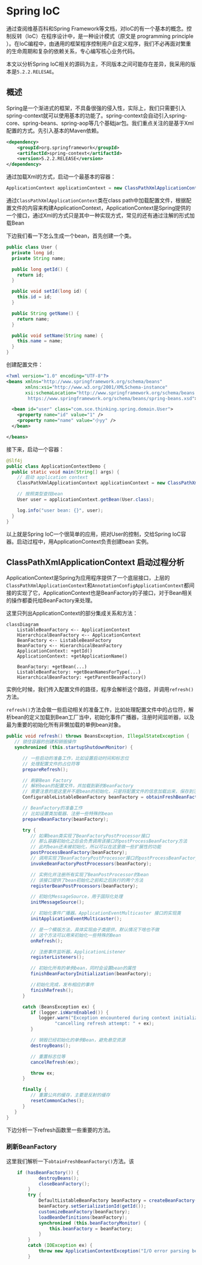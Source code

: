 # Spring IoC 

通过查阅维基百科和Spring Framework等文档，对IoC的有一个基本的概念。控制反转（IoC）在程序设计中，是一种设计模式（原文是 programming principle ）。在IoC编程中，由通用的框架程序控制用户自定义程序，我们不必再面对繁重的生命周期和复杂的依赖关系，专心编写核心业务代码。

本文以分析Spring IoC相关的源码为主，不同版本之间可能存在差异，我采用的版本是`5.2.2.RELESAE`。

## 概述

Spring是一个渐进式的框架，不具备很强的侵入性，实际上，我们只需要引入spring-context就可以使用基本的功能了。spring-context会自动引入spring-core、spring-beans、spring-aop等几个基础jar包。我们重点关注的是基于Xml配置的方式。先引入基本的Maven依赖。

```xml
<dependency>
    <groupId>org.springframework</groupId>
    <artifactId>spring-context</artifactId>
    <version>5.2.2.RELEASE</version>
</dependency>
```

通过加载Xml的方式，启动一个最基本的容器：

```java
ApplicationContext applicationContext = new ClassPathXmlApplicationContext("classpath:/META-INF/application-beans.xml");
```

通过`ClassPathXmlApplicationContext`类在class path中加载配置文件，根据配置文件的内容来构建ApplicationContext，ApplicationContext是Spring提供的一个接口，通过Xml的方式只是其中一种实现方式，常见的还有通过注解的形式加载Bean

下边我们看一下怎么生成一个bean，首先创建一个类。

```java
public class User {
  private long id;
  private String name;

  public long getId() {
    return id;
  }

  public void setId(long id) {
    this.id = id;
  }

  public String getName() {
    return name;
  }

  public void setName(String name) {
    this.name = name;
  }
}
```

创建配置文件：
```xml
<?xml version="1.0" encoding="UTF-8"?>
<beans xmlns="http://www.springframework.org/schema/beans"
       xmlns:xsi="http://www.w3.org/2001/XMLSchema-instance"
       xsi:schemaLocation="http://www.springframework.org/schema/beans
        https://www.springframework.org/schema/beans/spring-beans.xsd">

  <bean id="user" class="com.sce.thinking.spring.domain.User">
    <property name="id" value="1" />
    <property name="name" value="小yy" />
  </bean>

</beans>
```

接下来，启动一个容器：

```java
@Slf4j
public class ApplicationContextDemo {
  public static void main(String[] args) {
    // 启动 application context
    ClassPathXmlApplicationContext applicationContext = new ClassPathXmlApplicationContext("classpath:/META-INF/application-beans.xml");

    // 按照类型查找bean
    User user = applicationContext.getBean(User.class);

    log.info("user bean: {}", user);
  }
}
```

以上就是Spring IoC一个很简单的应用，把对User的控制，交给Spring IoC容器。启动过程中，用ApplicationContext负责创建bean 实例。


## ClassPathXmlApplicationContext 启动过程分析

ApplicationContext是Spring为应用程序提供了一个底层接口，上层的`ClassPathXmlApplicationContext`和`AnnotationConfigApplicationContext`都间接的实现了它，ApplicationContext也是BeanFactory的子接口，对于Bean相关的操作都委托给BeanFactory来处理。

这里只列出ApplicationContext的部分集成关系和方法：

```mermaid
classDiagram
    ListableBeanFactory <-- ApplicationContext
    HierarchicalBeanFactory <-- ApplicationContext
    BeanFactory <-- ListableBeanFactory
    BeanFactory <-- HierarchicalBeanFactory
    ApplicationContext: +getId()
    ApplicationContext: +getApplicationName()

    BeanFactory: +getBean(...)
    ListableBeanFactory: +getBeanNamesForType(...)
    HierarchicalBeanFactory: +getParentBeanFactory()

```

实例化时候，我们传入配置文件的路径，程序会解析这个路径，并调用`refresh()`方法。

`refresh()`方法会做一些启动相关的准备工作，比如处理配置文件中的占位符，解析bean的定义加载到Bean工厂当中，初始化事件广播器，注册时间监听器，以及最为重要的初始化所有非懒加载的单例bean对象。

```java
public void refresh() throws BeansException, IllegalStateException {
   // 锁住容器的创建和销毁操作
   synchronized (this.startupShutdownMonitor) {

      // 一些启动的准备工作，比如设置启动时间和标志位
      // 处理配置文件的占位符等
      prepareRefresh();

      // 刷新Bean Factory
      // 解析bean的配置文件，并加载到新的BeanFactory
      // 需要注意的是这里并不是bean的初始化，只是将配置文件的信息加载出来，保存到注册中心
      ConfigurableListableBeanFactory beanFactory = obtainFreshBeanFactory();

      // BeanFactory的准备工作
      // 比如设置类加载器、注册一些特殊的bean
      prepareBeanFactory(beanFactory);

      try {
         // 如果bean类实现了BeanFactoryPostProcessor接口
         // 那么容器初始化之后会负责调用该接口的postProcessBeanFactory方法
         // 此时bean还未被初始化，所以可以在这里做一些扩展性的功能
         postProcessBeanFactory(beanFactory);
         // 调用实现了BeanFactoryPostProcessor接口的postProcessBeanFactory方法
         invokeBeanFactoryPostProcessors(beanFactory);

         // 实例化并注册所有实现了BeanPostProcessor的bean
         // 该接口提供了bean初始化之前和之后执行的两个方法
         registerBeanPostProcessors(beanFactory);

         // 初始化MessageSource，用于国际化处理
         initMessageSource();

         // 初始化事件广播器。ApplicationEventMulticaster 接口的实现类
         initApplicationEventMulticaster();

         // 是一个模版方法，具体实现由子类提供，默认情况下啥也不做
         // 这个方法可以用来初始化一些特殊的Bean
         onRefresh();

         // 注册事件监听器。ApplicationListener
         registerListeners();

         // 初始化所有的单例bean，同时会设置bean的属性
         finishBeanFactoryInitialization(beanFactory);

         //初始化完成，发布相应的事件
         finishRefresh();
      }

      catch (BeansException ex) {
         if (logger.isWarnEnabled()) {
            logger.warn("Exception encountered during context initialization - " +
                  "cancelling refresh attempt: " + ex);
         }

         // 销毁已经初始化的单例Bean，避免悬空资源
         destroyBeans();

         // 重置标志位等
         cancelRefresh(ex);

         throw ex;
      }

      finally {
         // 重置公共的缓存，主要是反射的缓存
         resetCommonCaches();
      }
   }
}
```

下边分析一下refresh函数里一些重要的方法。

### 刷新BeanFactory

这里我们解析一下`obtainFreshBeanFactory()`方法。该
```java
    if (hasBeanFactory()) {
			destroyBeans();
			closeBeanFactory();
		}
		try {
			DefaultListableBeanFactory beanFactory = createBeanFactory();
			beanFactory.setSerializationId(getId());
			customizeBeanFactory(beanFactory);
			loadBeanDefinitions(beanFactory);
			synchronized (this.beanFactoryMonitor) {
				this.beanFactory = beanFactory;
			}
		}
		catch (IOException ex) {
			throw new ApplicationContextException("I/O error parsing bean definition source for " + getDisplayName(), ex);
		}
```